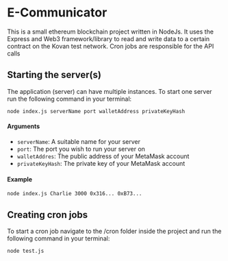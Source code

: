 # E-Communicator

This is a small ethereum blockchain project written in NodeJs. It uses the Express and Web3 framework/library to read and write data to a certain contract on the Kovan test network. Cron jobs are responsible for the API calls

## Starting the server(s)

The application (server) can have multiple instances.
To start one server run the following command in your terminal:

```
node index.js serverName port walletAddress privateKeyHash
```

#### Arguments

* `serverName`: A suitable name for your server
* `port`: The port you wish to run your server on
* `walletAddres`: The public address of your MetaMask account
* `privateKeyHash`: The private key of your MetaMask account

#### Example

```
node index.js Charlie 3000 0x316... 0xB73...
```

## Creating cron jobs

To start a cron job navigate to the /cron folder inside the project and run the following command in your terminal:

```
node test.js
```
